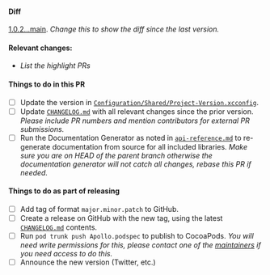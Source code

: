 #### Diff
[1.0.2...main](https://github.com/apollographql/apollo-ios/compare/1.0.2...main). _Change this to show the diff since the last version._

#### Relevant changes:
* _List the highlight PRs_

#### Things to do in this PR
- [ ] Update the version in [`Configuration/Shared/Project-Version.xcconfig`](https://github.com/apollographql/apollo-ios/blob/main/Configuration/Shared/Project-Version.xcconfig).
- [ ] Update [`CHANGELOG.md`](https://github.com/apollographql/apollo-ios/blob/main/CHANGELOG.md) with all relevant changes since the prior version. _Please include PR numbers and mention contributors for external PR submissions._
- [ ] Run the Documentation Generator as noted in [`api-reference.md`](https://github.com/apollographql/apollo-ios/blob/main/docs/source/api-reference.md) to re-generate documentation from source for all included libraries. _Make sure you are on HEAD of the parent branch otherwise the documentation generator will not catch all changes, rebase this PR if needed._

#### Things to do as part of releasing
- [ ] Add tag of format `major.minor.patch` to GitHub.
- [ ] Create a release on GitHub with the new tag, using the latest [`CHANGELOG.md`](https://github.com/apollographql/apollo-ios/blob/main/CHANGELOG.md) contents.
- [ ] Run `pod trunk push Apollo.podspec` to publish to CocoaPods. _You will need write permissions for this, please contact one of the [maintainers](https://github.com/apollographql/apollo-ios/blob/main/README.md#maintainers) if you need access to do this._
- [ ] Announce the new version (Twitter, etc.)
